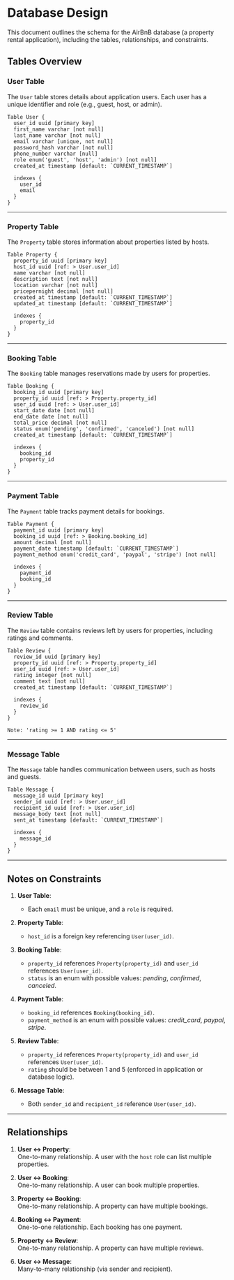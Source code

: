 # Database Design

This document outlines the schema for the AirBnB database (a property rental application), including the tables, relationships, and constraints.

## Tables Overview

### User Table
The `User` table stores details about application users. Each user has a unique identifier and role (e.g., guest, host, or admin).

```dbml
Table User {
  user_id uuid [primary key]
  first_name varchar [not null]
  last_name varchar [not null]
  email varchar [unique, not null]
  password_hash varchar [not null]
  phone_number varchar [null]
  role enum('guest', 'host', 'admin') [not null]
  created_at timestamp [default: `CURRENT_TIMESTAMP`]

  indexes {
    user_id
    email
  }
}
```

---

### Property Table
The `Property` table stores information about properties listed by hosts.

```dbml
Table Property {
  property_id uuid [primary key]
  host_id uuid [ref: > User.user_id]
  name varchar [not null]
  description text [not null]
  location varchar [not null]
  pricepernight decimal [not null]
  created_at timestamp [default: `CURRENT_TIMESTAMP`]
  updated_at timestamp [default: `CURRENT_TIMESTAMP`]

  indexes {
    property_id
  }
}
```

---

### Booking Table
The `Booking` table manages reservations made by users for properties.

```dbml
Table Booking {
  booking_id uuid [primary key]
  property_id uuid [ref: > Property.property_id]
  user_id uuid [ref: > User.user_id]
  start_date date [not null]
  end_date date [not null]
  total_price decimal [not null]
  status enum('pending', 'confirmed', 'canceled') [not null]
  created_at timestamp [default: `CURRENT_TIMESTAMP`]

  indexes {
    booking_id
    property_id
  }
}
```

---

### Payment Table
The `Payment` table tracks payment details for bookings.

```dbml
Table Payment {
  payment_id uuid [primary key]
  booking_id uuid [ref: > Booking.booking_id]
  amount decimal [not null]
  payment_date timestamp [default: `CURRENT_TIMESTAMP`]
  payment_method enum('credit_card', 'paypal', 'stripe') [not null]

  indexes {
    payment_id
    booking_id
  }
}
```

---

### Review Table
The `Review` table contains reviews left by users for properties, including ratings and comments.

```dbml
Table Review {
  review_id uuid [primary key]
  property_id uuid [ref: > Property.property_id]
  user_id uuid [ref: > User.user_id]
  rating integer [not null]
  comment text [not null]
  created_at timestamp [default: `CURRENT_TIMESTAMP`]

  indexes {
    review_id
  }
}

Note: 'rating >= 1 AND rating <= 5'
```

---

### Message Table
The `Message` table handles communication between users, such as hosts and guests.

```dbml
Table Message {
  message_id uuid [primary key]
  sender_id uuid [ref: > User.user_id]
  recipient_id uuid [ref: > User.user_id]
  message_body text [not null]
  sent_at timestamp [default: `CURRENT_TIMESTAMP`]

  indexes {
    message_id
  }
}
```

---

## Notes on Constraints
1. **User Table**:  
   - Each `email` must be unique, and a `role` is required.
   
2. **Property Table**:  
   - `host_id` is a foreign key referencing `User(user_id)`.

3. **Booking Table**:  
   - `property_id` references `Property(property_id)` and `user_id` references `User(user_id)`.
   - `status` is an enum with possible values: *pending*, *confirmed*, *canceled*.

4. **Payment Table**:  
   - `booking_id` references `Booking(booking_id)`.
   - `payment_method` is an enum with possible values: *credit_card*, *paypal*, *stripe*.

5. **Review Table**:  
   - `property_id` references `Property(property_id)` and `user_id` references `User(user_id)`.
   - `rating` should be between 1 and 5 (enforced in application or database logic).

6. **Message Table**:  
   - Both `sender_id` and `recipient_id` reference `User(user_id)`.

---

## Relationships
1. **User ↔ Property**:  
   One-to-many relationship. A user with the `host` role can list multiple properties.

2. **User ↔ Booking**:  
   One-to-many relationship. A user can book multiple properties.

3. **Property ↔ Booking**:  
   One-to-many relationship. A property can have multiple bookings.

4. **Booking ↔ Payment**:  
   One-to-one relationship. Each booking has one payment.

5. **Property ↔ Review**:  
   One-to-many relationship. A property can have multiple reviews.

6. **User ↔ Message**:  
   Many-to-many relationship (via sender and recipient).
